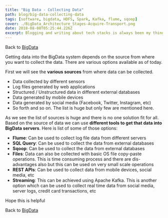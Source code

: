 ```yaml
---
title: "Big Data - Collecting Data"
path: blog/big-data-collecting-data
tags: [software, bigdata, HDFS, Spark, Kafka, flume, sqoop]
cover: ./BigData_Architecture_Stages-Acquire-Transport.png
date: 2018-08-08T05:25:44.226Z
excerpt: Blogging and writing about tech stacks is always been my thing. Getting data into the BigData system depends on the source from where you want to collect the data.
---
```


Back to [BigData](../blog/big-data "Big Data")

Getting data into the BigData system depends on the source from where you want to collect the data. There are various options available as of today.

First we will see the **various sources** from where data can be collected.

* Data collected by different sensors
* Log files generated by web applications
* Structured / Unstructured data in different external databases
* Data generated by mobile devices
* Data generated by social media (Facebook, Twitter, Instagram, etc)
* So forth and so on. The list is huge but only few are mentioned here.

As we see the list of sources is huge and there is no one solution fit for all. Based on the source of data we can use **different tools to get that data into BigData servers**. Here is list of some of those options:

* **Flume**: Can be used to collect log file data from different servers
* **SQL Query**: Can be used to collect the data from external databases
* **Sqoop**: Can be used to collect the data from external databases
* **Files**: Data can also be collected with basic OS file copy-paste operations. This is time consuming process and there are dis-advantages also but this can be used on very small scale operations
* **REST APIs**: Can be used to collect data from mobile devices, social media, etc
* **Streaming**: This can be achieved using Apache Kafka. This is another option which can be used to collect real time data from social media, server logs, credit card transactions, etc

Hope this is helpful

Back to [BigData](../blog/big-data "Big Data")
